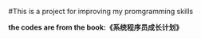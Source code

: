 #This is a project for improving my promgramming skills

**the codes are from the book:《系统程序员成长计划》**
